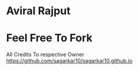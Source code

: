 # Aviral Rajput
# Feel Free To Fork
All Credits To respective Owner
https://github.com/sagarkar10/sagarkar10.github.io

